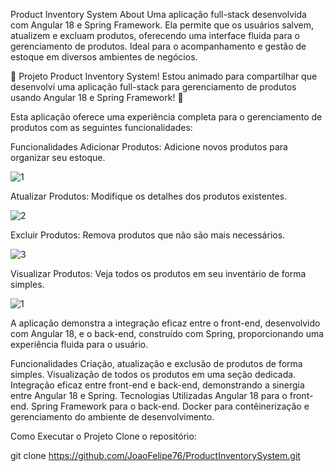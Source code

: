 Product Inventory System
About
Uma aplicação full-stack desenvolvida com Angular 18 e Spring Framework. Ela permite que os usuários salvem, atualizem e excluam produtos, oferecendo uma interface fluida para o gerenciamento de produtos. Ideal para o acompanhamento e gestão de estoque em diversos ambientes de negócios.


🎯 Projeto Product Inventory System!
Estou animado para compartilhar que desenvolvi uma aplicação full-stack para gerenciamento de produtos usando Angular 18 e Spring Framework! 🎉

Esta aplicação oferece uma experiência completa para o gerenciamento de produtos com as seguintes funcionalidades:

Funcionalidades
Adicionar Produtos: Adicione novos produtos para organizar seu estoque.

![1](https://github.com/user-attachments/assets/873da2b4-8ce1-4dfd-a8c0-35cde9ccd393)


Atualizar Produtos: Modifique os detalhes dos produtos existentes.

![2](https://github.com/user-attachments/assets/ea6245e7-e36d-410b-bccb-674d39663a9d)


Excluir Produtos: Remova produtos que não são mais necessários.

![3](https://github.com/user-attachments/assets/96485ca0-3028-419c-bbf5-61b624c84a09)


Visualizar Produtos: Veja todos os produtos em seu inventário de forma simples.

![1](https://github.com/user-attachments/assets/0067fe4a-d2a4-481f-85de-948bf361192a)

A aplicação demonstra a integração eficaz entre o front-end, desenvolvido com Angular 18, e o back-end, construído com Spring, proporcionando uma experiência fluida para o usuário.

Funcionalidades
Criação, atualização e exclusão de produtos de forma simples.
Visualização de todos os produtos em uma seção dedicada.
Integração eficaz entre front-end e back-end, demonstrando a sinergia entre Angular 18 e Spring.
Tecnologias Utilizadas
Angular 18 para o front-end.
Spring Framework para o back-end.
Docker para contêinerização e gerenciamento do ambiente de desenvolvimento.

Como Executar o Projeto
Clone o repositório:

git clone https://github.com/JoaoFelipe76/ProductInventorySystem.git
